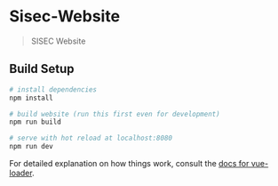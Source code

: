 # Sisec-Website

> SISEC Website

## Build Setup

``` bash
# install dependencies
npm install

# build website (run this first even for development)
npm run build

# serve with hot reload at localhost:8080
npm run dev

```

For detailed explanation on how things work, consult the [docs for vue-loader](http://vuejs.github.io/vue-loader).
